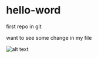 # hello-word
first repo in git

want to see some change in my file


![alt text](https://raw.githubusercontent.com/nbproject/Screen%20Shot%202020-02-26%20at%2019.15.16.png)
